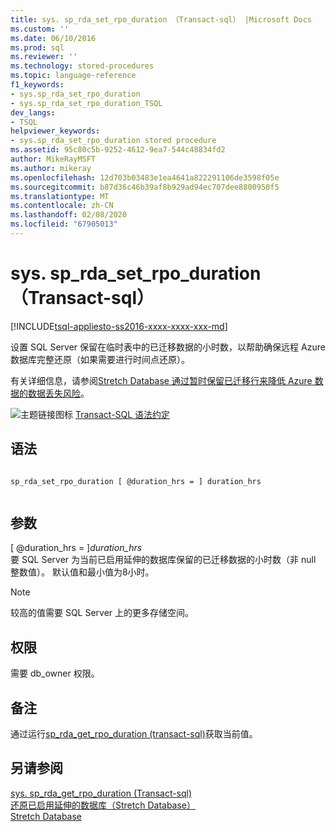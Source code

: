 ```yaml
---
title: sys. sp_rda_set_rpo_duration （Transact-sql） |Microsoft Docs
ms.custom: ''
ms.date: 06/10/2016
ms.prod: sql
ms.reviewer: ''
ms.technology: stored-procedures
ms.topic: language-reference
f1_keywords:
- sys.sp_rda_set_rpo_duration
- sys.sp_rda_set_rpo_duration_TSQL
dev_langs:
- TSQL
helpviewer_keywords:
- sys.sp_rda_set_rpo_duration stored procedure
ms.assetid: 95c80c5b-9252-4612-9ea7-544c48834fd2
author: MikeRayMSFT
ms.author: mikeray
ms.openlocfilehash: 12d703b03483e1ea4641a822291106de3598f05e
ms.sourcegitcommit: b87d36c46b39af8b929ad94ec707dee8800950f5
ms.translationtype: MT
ms.contentlocale: zh-CN
ms.lasthandoff: 02/08/2020
ms.locfileid: "67905013"
---
```

# <a name="syssp_rda_set_rpo_duration-transact-sql"></a>sys. sp_rda_set_rpo_duration （Transact-sql）
[!INCLUDE[tsql-appliesto-ss2016-xxxx-xxxx-xxx-md](../../includes/tsql-appliesto-ss2016-xxxx-xxxx-xxx-md.md)]

  设置 SQL Server 保留在临时表中的已迁移数据的小时数，以帮助确保远程 Azure 数据库完整还原（如果需要进行时间点还原）。    
    
 有关详细信息，请参阅[Stretch Database 通过暂时保留已迁移行来降低 Azure 数据的数据丢失风险](../../sql-server/stretch-database/backup-stretch-enabled-databases-stretch-database.md#stretchRPO)。  
   
 ![主题链接图标](../../database-engine/configure-windows/media/topic-link.gif "“主题链接”图标") [Transact-SQL 语法约定](../../t-sql/language-elements/transact-sql-syntax-conventions-transact-sql.md)    
     
## <a name="syntax"></a>语法    
    
```    
    
sp_rda_set_rpo_duration [ @duration_hrs = ] duration_hrs    
    
```    
    
## <a name="arguments"></a>参数    
 [ @duration_hrs = ]*duration_hrs*    
 要 SQL Server 为当前已启用延伸的数据库保留的已迁移数据的小时数（非 null 整数值）。 默认值和最小值为8小时。    
 
 > [!NOTE]
 > 较高的值需要 SQL Server 上的更多存储空间。
    
## <a name="permissions"></a>权限    
 需要 db_owner 权限。    
    
## <a name="remarks"></a>备注    
 通过运行[sp_rda_get_rpo_duration &#40;transact-sql&#41;](../../relational-databases/system-stored-procedures/sys-sp-rda-get-rpo-duration-transact-sql.md)获取当前值。    
    
## <a name="see-also"></a>另请参阅    
 [sys. sp_rda_get_rpo_duration &#40;Transact-sql&#41;](../../relational-databases/system-stored-procedures/sys-sp-rda-get-rpo-duration-transact-sql.md)     
 [还原已启用延伸的数据库（Stretch Database）](../../sql-server/stretch-database/restore-stretch-enabled-databases-stretch-database.md)     
 [Stretch Database](../../sql-server/stretch-database/stretch-database.md)    
    
  
